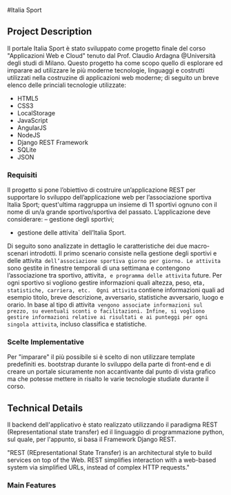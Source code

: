 #Italia Sport
## Project Description
Il portale Italia Sport è stato sviluppato come progetto finale del corso "Applicazioni Web e Cloud" tenuto dal Prof. Claudio Ardagna @Università degli studi di Milano.
Questo progetto ha come scopo quello di esplorare ed imparare ad utilizzare le più moderne tecnologie, linguaggi e costrutti utilizzati nella costruzine di applicazioni web moderne; di seguito un breve elenco delle princiali tecnologie utilizzate:
- HTML5
- CSS3
- LocalStorage
- JavaScript
- AngularJS
- NodeJS
- Django REST Framework
- SQLite
- JSON

### Requisiti
Il progetto si pone l’obiettivo di costruire un’applicazione REST per supportare lo sviluppo dell’applicazione web per l’associazione sportiva Italia Sport; quest'ultima raggruppa un insieme di 11 sportivi ognuno con il nome di un/a grande sportivo/sportiva del passato.
L’applicazione deve considerare:
– gestione degli sportivi;
- gestione delle attivita` dell’Italia Sport.

Di seguito sono analizzate in dettaglio le caratteristiche dei due macro- scenari introdotti.
Il primo scenario consiste nella gestione degli sportivi e delle attivita` dell’associazione sportiva giorno per giorno. Le attivita` sono gestite in finestre temporali di una settimana e contengono l’associazione tra sportivo, attivita`, e programma delle attivita` future. Per ogni sportivo si vogliono gestire informazioni quali altezza, peso, eta`, statistiche, carriera, etc. 
Ogni attivita` contiene informazioni quali ad esempio titolo, breve descrizione, avversario, statistiche avversario, luogo e orario. In base al tipo di attivita` vengono associate informazioni sul prezzo, su eventuali sconti o facilitazioni. Infine, si vogliono gestire informazioni relative ai risultati e ai punteggi per ogni singola attivita`, incluso classifica e statistiche.

### Scelte Implementative
Per "imparare" il più possibile si è scelto di non utilizzare template  predefiniti es. bootstrap durante lo sviluppo della parte di front-end e di creare un portale sicuramente non accantivante dal punto di vista grafico ma che potesse mettere in risalto le varie tecnologie studiate durante il corso. 

## Technical Details
Il backend dell'applicativo è stato realizzato utilizzando il paradigma REST (Representational state transfer) ed il linguaggio di programmazione python, sul quale, per l'appunto, si basa il Framework Django REST.

"REST (REpresentational State Transfer) is an architectural style to build services on top of the Web. REST simplifies interaction with a web-based system via simplified URLs, instead of complex HTTP requests."  

### Main Features